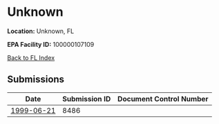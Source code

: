 # Unknown

**Location:** Unknown, FL

**EPA Facility ID:** 100000107109

[Back to FL Index](../../index.md)

## Submissions

| Date | Submission ID | Document Control Number |
|------|--------------|-------------------------|
| [1999-06-21](submissions/8486.md) | 8486 |  |
